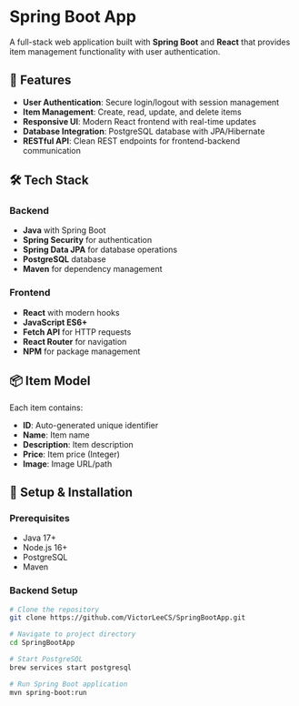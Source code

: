 # Spring Boot App

A full-stack web application built with **Spring Boot** and **React** that provides item management functionality with user authentication.

## 🚀 Features

- **User Authentication**: Secure login/logout with session management
- **Item Management**: Create, read, update, and delete items
- **Responsive UI**: Modern React frontend with real-time updates
- **Database Integration**: PostgreSQL database with JPA/Hibernate
- **RESTful API**: Clean REST endpoints for frontend-backend communication

## 🛠️ Tech Stack

### Backend
- **Java** with Spring Boot
- **Spring Security** for authentication
- **Spring Data JPA** for database operations
- **PostgreSQL** database
- **Maven** for dependency management

### Frontend
- **React** with modern hooks
- **JavaScript ES6+**
- **Fetch API** for HTTP requests
- **React Router** for navigation
- **NPM** for package management

## 📦 Item Model

Each item contains:
- **ID**: Auto-generated unique identifier
- **Name**: Item name
- **Description**: Item description
- **Price**: Item price (Integer)
- **Image**: Image URL/path

## 🔧 Setup & Installation

### Prerequisites
- Java 17+
- Node.js 16+
- PostgreSQL
- Maven

### Backend Setup
```bash
# Clone the repository
git clone https://github.com/VictorLeeCS/SpringBootApp.git

# Navigate to project directory
cd SpringBootApp

# Start PostgreSQL
brew services start postgresql

# Run Spring Boot application
mvn spring-boot:run
